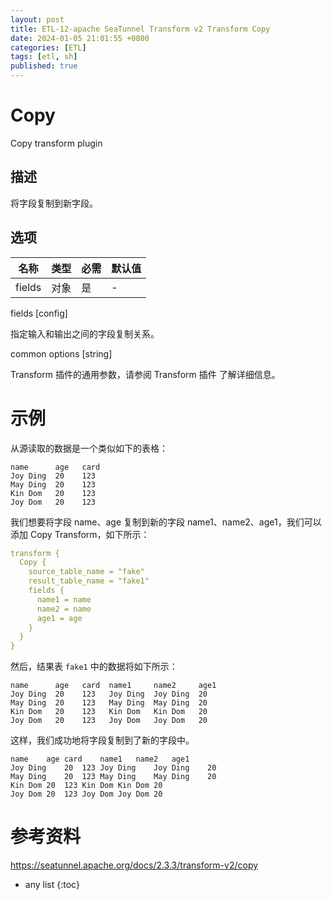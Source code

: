 ```yaml
---
layout: post
title: ETL-12-apache SeaTunnel Transform v2 Transform Copy
date: 2024-01-05 21:01:55 +0800
categories: [ETL]
tags: [etl, sh]
published: true
---
```


# Copy

Copy transform plugin

## 描述

将字段复制到新字段。

## 选项

| 名称         | 类型     | 必需 | 默认值 |
|--------------|----------|------|--------|
| fields       | 对象     | 是   | -      |

fields [config]

指定输入和输出之间的字段复制关系。

common options [string]

Transform 插件的通用参数，请参阅 Transform 插件 了解详细信息。

# 示例

从源读取的数据是一个类似如下的表格：

```
name      age   card
Joy Ding  20    123
May Ding  20    123
Kin Dom   20    123
Joy Dom   20    123
```

我们想要将字段 name、age 复制到新的字段 name1、name2、age1，我们可以添加 Copy Transform，如下所示：

```yaml
transform {
  Copy {
    source_table_name = "fake"
    result_table_name = "fake1"
    fields {
      name1 = name
      name2 = name
      age1 = age
    }
  }
}
```

然后，结果表 `fake1` 中的数据将如下所示：

```
name      age   card  name1     name2     age1
Joy Ding  20    123   Joy Ding  Joy Ding  20
May Ding  20    123   May Ding  May Ding  20
Kin Dom   20    123   Kin Dom   Kin Dom   20
Joy Dom   20    123   Joy Dom   Joy Dom   20
```

这样，我们成功地将字段复制到了新的字段中。

```
name	age	card	name1	name2	age1
Joy Ding	20	123	Joy Ding	Joy Ding	20
May Ding	20	123	May Ding	May Ding	20
Kin Dom	20	123	Kin Dom	Kin Dom	20
Joy Dom	20	123	Joy Dom	Joy Dom	20
```

# 参考资料

https://seatunnel.apache.org/docs/2.3.3/transform-v2/copy

* any list
{:toc}